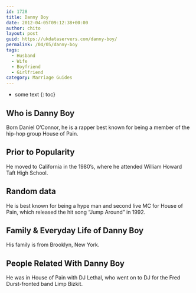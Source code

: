 ```yaml
---
id: 1728
title: Danny Boy
date: 2012-04-05T09:12:38+00:00
author: chito
layout: post
guid: https://ukdataservers.com/danny-boy/
permalink: /04/05/danny-boy
tags:
  - Husband
  - Wife
  - Boyfriend
  - Girlfriend
category: Marriage Guides
---
```


* some text
{: toc}


## Who is  Danny Boy
                  
                  
                  
Born Daniel O&#8217;Connor, he is a rapper best known for being a member of the hip-hop group House of Pain.
                  
                
                
                
## Prior to Popularity 
                  
                  
                  
He moved to California in the 1980&#8217;s, where he attended William Howard Taft High School.
                  
                
                
                
## Random data 
                  
                  
                  
He is best known for being a hype man and second live MC for House of Pain, which released the hit song &#8220;Jump Around&#8221; in 1992.
                  
                
                
                
## Family & Everyday Life of Danny Boy
                  
                  
                  
His family is from Brooklyn, New York.
                  
                
                
                
## People Related With  Danny Boy
                  
                  
                  
He was in House of Pain with DJ Lethal, who went on to DJ for the Fred Durst-fronted band Limp Bizkit.
                  
                
              
            
          
          
          
    
    
  
